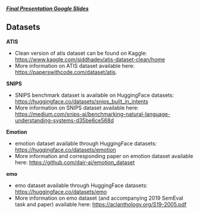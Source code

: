 ***[Final Presentation Google Slides](https://docs.google.com/presentation/d/1Hn3oaQ_aeLN1CPOZlCnNAqe-GcTgIhIva-OXRjiHvz8/edit?usp=sharing)*** 
  
## Datasets 
**ATIS** 
 - Clean version of atis dataset can be found on Kaggle: https://www.kaggle.com/siddhadev/atis-dataset-clean/home
 - More information on ATIS dataset available here: https://paperswithcode.com/dataset/atis. 

**SNIPS** 
 - SNIPS benchmark dataset is available on HuggingFace datasets: https://huggingface.co/datasets/snips_built_in_intents
 - More information on SNIPS dataset available here: https://medium.com/snips-ai/benchmarking-natural-language-understanding-systems-d35be6ce568d

**Emotion**
 - emotion dataset available through HuggingFace datasets: https://huggingface.co/datasets/emotion
 - More information and corresponding paper on emotion dataset available here: https://github.com/dair-ai/emotion_dataset 
 
**emo**
 - emo dataset available through HuggingFace datasets: https://huggingface.co/datasets/emo
 - More information on emo dataset (and accompanying 2019 SemEval task and paper) available here: https://aclanthology.org/S19-2005.pdf
